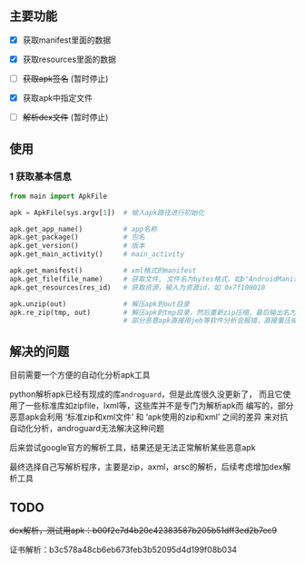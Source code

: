 ## 主要功能

- [x] 获取manifest里面的数据
- [x] 获取resources里面的数据
- [ ] ~~获取apk签名~~ (暂时停止)
- [x] 获取apk中指定文件
- [ ] ~~解析dex文件~~ (暂时停止)


## 使用

### 1 获取基本信息

```python
from main import ApkFile

apk = ApkFile(sys.argv[1])  # 输入apk路径进行初始化

apk.get_app_name()          # app名称
apk.get_package()           # 包名
apk.get_version()           # 版本
apk.get_main_activity()     # main_activity

apk.get_manifest()          # xml格式的manifest
apk.get_file(file_name)     # 获取文件, 文件名为bytes格式，如b"AndroidManifest.xml"
apk.get_resources(res_id)   # 获取资源，输入为资源id，如 0x7f100010

apk.unzip(out)              # 解压apk到out目录
apk.re_zip(tmp, out)        # 解压apk到tmp目录，然后重新zip压缩，最后输出名为out的文件，非重打包
                            # 部分恶意apk直接用jeb等软件分析会报错，直接重压缩一遍就可以正常分析了

```

## 解决的问题

目前需要一个方便的自动化分析apk工具

python解析apk已经有现成的库`androguard`，但是此库很久没更新了，
而且它使用了一些标准库如zipfile，lxml等，这些库并不是专门为解析apk而
编写的，部分恶意apk会利用 ‘标准zip和xml文件’ 和 ‘apk使用的zip和xml’ 之间的差异
来对抗自动化分析，androguard无法解决这种问题

后来尝试google官方的解析工具，结果还是无法正常解析某些恶意apk

最终选择自己写解析程序，主要是zip，axml，arsc的解析，后续考虑增加dex解析工具

## TODO

~~dex解析，测试用apk：b00f2e7d4b20c42383587b205b51dff3ed2b7ec9~~

证书解析：b3c578a48cb6eb673feb3b52095d4d199f08b034
